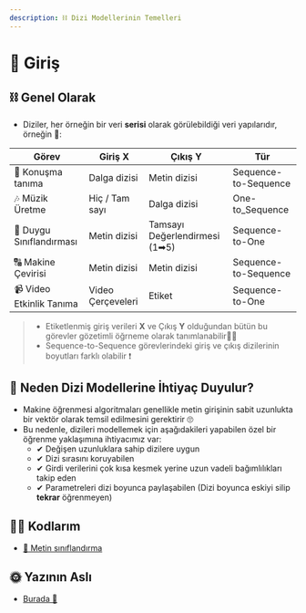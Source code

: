 ```yaml
---
description: ⛓ Dizi Modellerinin Temelleri
---
```


# 🌱 Giriş

## ⛓ Genel Olarak
- Diziler, her örneğin bir veri **serisi** olarak görülebildiği veri yapılarıdır, örneğin 🧐:

| Görev                    | Giriş **X**        | Çıkış **Y**           | Tür                   |
| ------------------------ | ------------------ | --------------------- | ---------------------- |
| 💬 Konuşma tanıma        | Dalga dizisi       | Metin dizisi         | Sequence-to-Sequence   |
| 🎶 Müzik Üretme          | Hiç / Tam sayı     | Dalga dizisi         | One-to_Sequence        |
| 💌 Duygu Sınıflandırması | Metin dizisi       | Tamsayı Değerlendirmesi (1➡5) | Sequence-to-One |
| 🔠 Makine Çevirisi       | Metin dizisi       | Metin dizisi         | Sequence-to-Sequence   |
| 📹 Video Etkinlik Tanıma | Video Çerçeveleri  | Etiket               | Sequence-to-One        |

> - Etiketlenmiş giriş verileri **X** ve Çıkış **Y** olduğundan bütün bu görevler gözetimli öğrneme olarak tanımlanabilir👩‍🏫
> - Sequence-to-Sequence görevlerindeki giriş ve çıkış dizilerinin boyutları farklı olabilir ❗

## 🤔 Neden Dizi Modellerine İhtiyaç Duyulur?
- Makine öğrenmesi algoritmaları genellikle metin girişinin sabit uzunlukta bir vektör olarak temsil edilmesini gerektirir 🙄
- Bu nedenle, dizileri modellemek için aşağıdakileri yapabilen özel bir öğrenme yaklaşımına ihtiyacımız var:
  - ✔ Değişen uzunluklara sahip dizilere uygun
  - ✔ Dizi sırasını koruyabilen
  - ✔ Girdi verilerini çok kısa kesmek yerine uzun vadeli bağımlılıkları takip eden
  - ✔ Parametreleri dizi boyunca paylaşabilen (Dizi boyunca eskiyi silip **tekrar** öğrenmeyen)

## 👩‍💻 Kodlarım
- [💬 Metin sınıflandırma](A-TextClassification.ipynb)

## 🌞 Yazının Aslı
- [Burada 🐾](https://dl.asmaamir.com/9-sequencemodels/0-introduction)